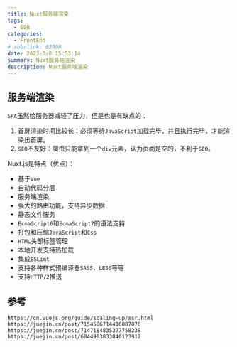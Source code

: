 ```yaml
---
title: Nuxt服务端渲染
tags: 
  - SSR
categories: 
  - FrontEnd
# abbrlink: 62098
date: 2023-3-8 15:53:14
summary: Nuxt服务端渲染
description: Nuxt服务端渲染
---
```




## 服务端渲染

`SPA`虽然给服务器减轻了压力，但是也是有缺点的：

1. 首屏渲染时间比较长：必须等待`JavaScript`加载完毕，并且执行完毕，才能渲染出首屏。
2. `SEO`不友好：爬虫只能拿到一个`div`元素，认为页面是空的，不利于`SEO`。



Nuxt.js是特点（优点）：

- 基于`Vue`
- 自动代码分层
- 服务端渲染
- 强大的路由功能，支持异步数据
- 静态文件服务
- `EcmaScript6`和`EcmaScript7`的语法支持
- 打包和压缩`JavaScript`和`Css`
- `HTML`头部标签管理
- 本地开发支持热加载
- 集成`ESLint`
- 支持各种样式预编译器`SASS`、`LESS`等等
- 支持`HTTP/2`推送









## 参考

```
https://cn.vuejs.org/guide/scaling-up/ssr.html
https://juejin.cn/post/7154586714416087076
https://juejin.cn/post/7147184835377758238
https://juejin.cn/post/6844903833840123912
```

